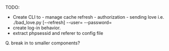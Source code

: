 

TODO:
   * Create CLI to
    - manage cache refresh
    - authorization
    - sending love
        i.e. ./bad_love.py [--refresh] --user=<username> --password=<password>
   * create log-in behavior.
   * extract phpsessid and referer to config file

   Q. break in to smaller components?
